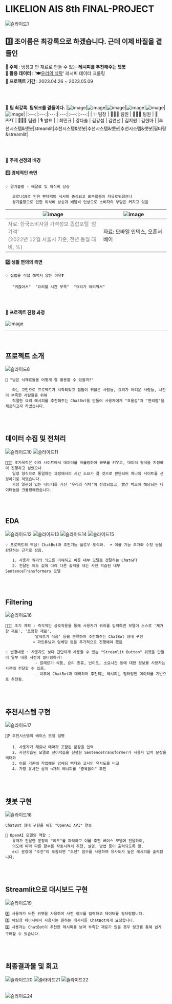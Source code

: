 # LIKELION AIS 8th FINAL-PROJECT
![슬라이드1](https://user-images.githubusercontent.com/124337933/237030435-a9bb8d38-5790-4849-8aab-0b361de1a158.JPG)
## 3️⃣ 조이름은 최강록으로 하겠습니다. 근데 이제 바질을 곁들인

<b> 🍕 주제 </b>: 냉장고 안 재료로 만들 수 있는 <b>레시피를 추천해주는 챗봇</b> <br>
<b> 🍔 활용 데이터 </b>: '🍽️[우리의 식탁](https://wtable.co.kr/recipes)' 레시피 데이터 크롤링 <br>
<b> 🍟 프로젝트 기간 </b>: 2023.04.26 ~ 2023.05.09 <br>

<br><br>

🦁 <b> 팀 최강록. 팀워크를 곁들이다.</b>
|![image](https://user-images.githubusercontent.com/124337933/237033354-ae3e2661-0d0b-487d-98d3-4f8b0bc6fc42.png)|![image](https://user-images.githubusercontent.com/124337933/237033386-393492bf-bc05-468e-b160-0dbf63cde6c9.png)|![image](https://user-images.githubusercontent.com/124337933/237033411-cd779a5f-d45b-41c1-8ef1-49e4453539c9.png)|![image](https://user-images.githubusercontent.com/124337933/237033439-66e815de-35e4-4834-8493-387309a5e2d0.png)|![image](https://user-images.githubusercontent.com/124337933/237033456-12825d94-c382-4bec-823b-c44898fcaf1e.png)|![image](https://user-images.githubusercontent.com/124337933/237033473-360923ae-c41a-4b7a-948e-b2a4483a05d5.png)|
|:---:|:---:|:---:|:---:|:---:|:---:|
| ✨ 팀장 | 👨🏻‍💻 팀원 | 👨🏻‍💻 팀원 | 🎨 PPT | 👨🏻‍💻 팀원 | 🎙️ 발표 |
|  최민규 |  강다솔 |  김강섭 |  김연선 |  김지원 |  김현아 |
|추천시스템&챗봇|streamlit|추천시스템&챗봇|추천시스템&챗봇|추천시스템&챗봇|필터링&streamlit|

<br><br>

🦁 <b>주제 선정의 배경</b>
#### 1️⃣ 경제적인 측면
``````
💡 경기불황 - 배달료 및 외식비 상승

   코로나19로 인한 팬데믹이 서서히 종식되고 외부활동이 자유로워졌으나 
   경기불황으로 인한 외식비 상승과 배달비 인상으로 소비자의 부담은 커지고 있음
``````
|![image](https://user-images.githubusercontent.com/124337933/237038915-0b19d6e9-e0a1-4658-9092-496550049e6f.png)|![image](https://user-images.githubusercontent.com/124337933/237039719-e943689f-96ad-44b7-ab48-a65e961ad7f2.png)|
|---|---|
|<font color= 'gray'> 자료: 한국소비자원 가격정보 종합포털 ‘참가격’ <br>(2022년 12월 서울시 기준, 전년 동월 대비, %) </font>| 자료: 모바일 인덱스, 오픈서베이 |

#### 2️⃣ 생활 편의의 측면
``````
💡 집밥을 직접 해먹지 않는 이유❓  

   "귀찮아서"  "요리할 시간 부족"  "요리가 어려워서"
``````
<br><br>

🦁 <b>프로젝트 진행 과정</b> <br><br>
![image](https://user-images.githubusercontent.com/124337933/237034927-aa1738ce-18f1-4809-b0cd-f9ee50663fe7.png)


<hr>
<br>

## 프로젝트 소개
![슬라이드8](https://user-images.githubusercontent.com/124337933/237046550-7394be62-f969-4aff-9791-aa4139c75810.JPG)
``````
🤔 "남은 식재료들을 어떻게 잘 활용할 수 있을까?"

   라는 고민으로 프로젝트가 시작되었고 집밥이 귀찮은 사람들, 요리가 어려운 사람들, 시간이 부족한 사람들을 위해
   적절한 요리 레시피를 추천해주는 ChatBot을 만들어 사용자에게 "효율성"과 "편리함"을 제공하고자 하였습니다.
``````

<br><br>

## 데이터 수집 및 전처리
![슬라이드10](https://user-images.githubusercontent.com/124337933/237047249-613c9df1-c3ed-4516-950e-001d5e388696.JPG)
![슬라이드11](https://user-images.githubusercontent.com/124337933/237047273-1705306e-1bee-4c3d-b213-8c3785555064.JPG)
``````
👩🏻‍💻 초기목적은 여러 사이트에서 데이터를 크롤링하여 규모를 키우고, 데이터 형식을 지정하여 진행하고 싶었으나
   일정 형식으로 통일하는 과정에서의 시간 소요가 클 것으로 판단되어 하나의 사이트를 선정하기로 하였습니다.
   가장 일관성 있는 데이터를 가진 '우리의 식탁'이 선정되었고, 빨간 박스에 해당되는 데이터들을 크롤링해왔습니다.
``````
<br><br>

## EDA
![슬라이드12](https://user-images.githubusercontent.com/124337933/237047364-710c29eb-5d74-4a37-8997-0bf66362aa7b.JPG)
![슬라이드13](https://user-images.githubusercontent.com/124337933/237047373-8c5e8ae6-6308-44bc-a4ea-d224cf979392.JPG)
![슬라이드14](https://user-images.githubusercontent.com/124337933/237047387-7bf2d7db-5081-4d20-9cb8-904ec0ebfb52.JPG)
![슬라이드15](https://user-images.githubusercontent.com/124337933/237047426-413abde5-1f38-44fb-976c-20a33ffbfcec.JPG)
``````
💡 프로젝트의 핵심! ChatBot과 추천기능 플로우 도식화.  ➡ 이를 기능 추가와 수정 등을 판단하는 근거로 삼음.

   1. 사용자 쿼리의 의도를 이해하고 이를 내부 모델로 전달하는 ChatGPT
   2. 전달된 의도 값에 따라 다른 출력을 내는 사전 학습된 내부 SentenceTransformers 모델
``````
<br><br>

## Filtering
![슬라이드16](https://user-images.githubusercontent.com/124337933/237047547-6df942e6-78f6-4bdb-8c83-b8470982b4c2.JPG)
``````
👩🏻‍💻 초기 계획 : 즉각적인 상호작용을 통해 사용자가 쿼리를 입력하면 모델이 스스로 '제거할 재료', '포함할 재료', 
            '알레르기 식품' 등을 분류하여 추천해주는 ChatBot 형태 구현
            ➡️ 파인튜닝과 임베딩 등을 추가적으로 진행해야 했음
            
💡 변경내용 : 사용자도 보다 간단하게 사용할 수 있는 "Streamlit Button" 위젯을 만들어 일부 내용 사전에 필터링하기!
             - 알레르기 식품, 요리 종류, 난이도, 소요시간 등에 대한 정보를 사용자는 사전에 전달할 수 있음.
             - 이후에 ChatBot과 대화하며 추천되는 레시피는 필터링된 데이터를 기반으로 추천됨.
``````
<br><br>

## 추천시스템 구현
![슬라이드17](https://user-images.githubusercontent.com/124337933/237047797-2d09ff92-7f3a-4f13-862f-fd5c2c8e7eff.JPG)
``````
🤔❓ 추천시스템의 베이스 모델 설명

   1. 사용자가 재료나 테마가 포함된 문장을 입력
   2. 사전학습된 모델로 전이학습을 진행한 SentenceTransformer가 사용자 입력 문장을 벡터화
   3. 이를 기존에 작업해둔 임베딩 벡터와 코사인 유사도를 비교
   4. 가장 유사한 상위 n개의 레시피를 "중복없이" 추천
``````

<br><br>

## 챗봇 구현
![슬라이드18](https://user-images.githubusercontent.com/124337933/237047854-0e012518-3cc3-473f-9fbd-62cffafe8c25.JPG)
``````
ChatBot 형태 구현을 위한 "OpenAI API" 연동

🧠 OpenAI 모델의 역할 : 
   유저가 전달한 문장의 "의도"를 파악하고 이를 추천 베이스 모델에 전달하여,
   의도에 따라 다른 함수를 작동시켜서 추천, 설명, 방법 등이 출력되도록 함.
   ex) 문장에 "추천"이 포함되면 "추천" 함수를 사용하여 유사도가 높은 레시피를 출력합니다.
``````
<br><br>

## Streamlit으로 대시보드 구현
![슬라이드19](https://user-images.githubusercontent.com/124337933/237047971-f1398763-e1c5-496e-847f-d53bb893cb51.JPG)
``````
1️⃣ 사용자가 버튼 위젯을 사용하여 사전 정보를 입력하고 데이터를 필터링합니다.
2️⃣ 채팅창 페이지에서 사용자는 원하는 레시피를 ChatBot에게 요청합니다.
3️⃣ 사용자는 ChatBot이 추천한 레시피를 보며 부족한 재료가 있을 경우 링크를 통해 쉽게 구매할 수 있습니다.
``````
<br><br>

## 최종결과물 및 회고
![슬라이드20](https://user-images.githubusercontent.com/124337933/237048071-9eef1934-ac87-452e-9892-e458ebad014f.JPG)
![슬라이드21](https://user-images.githubusercontent.com/124337933/237048086-15f0a755-a3c2-44d0-aeb9-0cab30856ba0.JPG)
![슬라이드22](https://user-images.githubusercontent.com/124337933/237048099-afe2d5b7-3b19-4bf9-8968-e97fe44b432e.JPG)
<br><br>

![슬라이드24](https://user-images.githubusercontent.com/124337933/237048126-8ac3c7e1-94d4-4da7-9bfd-1ef2fba01921.JPG)

